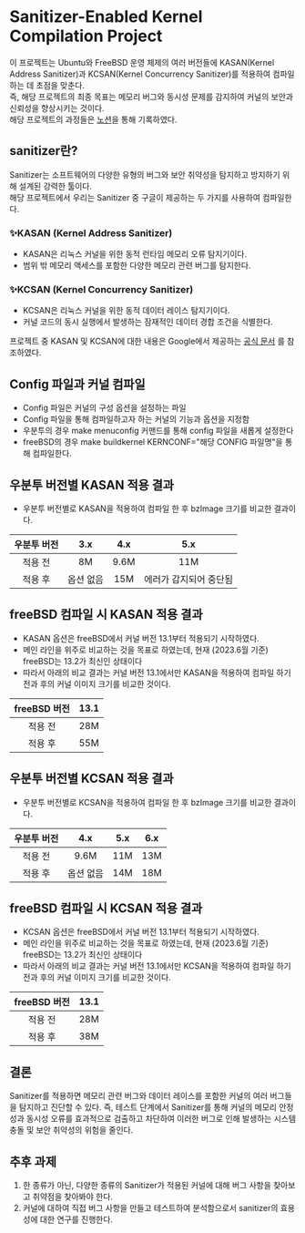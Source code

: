 # Sanitizer-Enabled Kernel Compilation Project
이 프로젝트는 Ubuntu와 FreeBSD 운영 체제의 여러 버전들에 KASAN(Kernel Address Sanitizer)과 KCSAN(Kernel Concurrency Sanitizer)를 적용하여 컴파일하는 데 초점을 맞춘다.  
즉, 해당 프로젝트의 최종 목표는 메모리 버그와 동시성 문제를 감지하여 커널의 보안과 신뢰성을 향상시키는 것이다.  
해당 프로젝트의 과정들은 <a href="https://quill-bed-0bb.notion.site/5e5ad04a06384955a6aacb5af32a2c05?pvs=4">노션</a>을 통해 기록하였다.

## sanitizer란?
Sanitizer는 소프트웨어의 다양한 유형의 버그와 보안 취약성을 탐지하고 방지하기 위해 설계된 강력한 툴이다.   
해당 프로젝트에서 우리는 Sanitizer 중 구글이 제공하는 두 가지를 사용하여 컴파일한다.  

### ✨KASAN (Kernel Address Sanitizer)
* KASAN은 리눅스 커널을 위한 동적 런타임 메모리 오류 탐지기이다.   
* 범위 밖 메모리 액세스를 포함한 다양한 메모리 관련 버그를 탐지한다.  
### ✨KCSAN (Kernel Concurrency Sanitizer)
* KCSAN은 리눅스 커널을 위한 동적 데이터 레이스 탐지기이다.  
* 커널 코드의 동시 실행에서 발생하는 잠재적인 데이터 경합 조건을 식별한다.  

프로젝트 중 KASAN 및 KCSAN에 대한 내용은 Google에서 제공하는 <a href="https://github.com/google/sanitizers">공식 문서</a> 를 참조하였다.

## Config 파일과 커널 컴파일
* Config 파일은 커널의 구성 옵션을 설정하는 파일
* Config 파일을 통해 컴파일하고자 하는 커널의 기능과 옵션을 지정함
* 우분투의 경우 make menuconfig 커맨드를 통해 config 파일을 새롭게 설정한다
* freeBSD의 경우 make buildkernel KERNCONF="해당 CONFIG 파일명"을 통해 컴파일한다.

## 우분투 버전별 KASAN 적용 결과
* 우분투 버전별로 KASAN을 적용하여 컴파일 한 후 bzImage 크기를 비교한 결과이다.    
   
|우분투 버전|3.x|4.x|5.x|
|:------:|:---:|:---:|:---:|
|적용 전|8M|9.6M|11M|
|적용 후|옵션 없음|15M|에러가 감지되어 중단됨|

## freeBSD 컴파일 시 KASAN 적용 결과
* KASAN 옵션은 freeBSD에서 커널 버전 13.1부터 적용되기 시작하였다.
* 메인 라인을 위주로 비교하는 것을 목표로 하였는데, 현재 (2023.6월 기준) freeBSD는 13.2가 최신인 상태이다
* 따라서 아래의 비교 결과는 커널 버전 13.1에서만 KASAN을 적용하여 컴파일 하기 전과 후의 커널 이미지 크기를 비교한 것이다.

|freeBSD 버전|13.1|
|:------:|:---:|
|적용 전|28M|
|적용 후|55M|


## 우분투 버전별 KCSAN 적용 결과
* 우분투 버전별로 KCSAN을 적용하여 컴파일 한 후 bzImage 크기를 비교한 결과이다.

|우분투 버전|4.x|5.x|6.x|
|:------:|:---:|:---:|:---:|
|적용 전|9.6M|11M|13M|
|적용 후|옵션 없음|14M|18M|

## freeBSD 컴파일 시 KCSAN 적용 결과
* KCSAN 옵션은 freeBSD에서 커널 버전 13.1부터 적용되기 시작하였다.
* 메인 라인을 위주로 비교하는 것을 목표로 하였는데, 현재 (2023.6월 기준) freeBSD는 13.2가 최신인 상태이다
* 따라서 아래의 비교 결과는 커널 버전 13.1에서만 KCSAN을 적용하여 컴파일 하기 전과 후의 커널 이미지 크기를 비교한 것이다.

|freeBSD 버전|13.1|
|:------:|:---:|
|적용 전|28M|
|적용 후|38M|

## 결론
Sanitizer를 적용하면 메모리 관련 버그와 데이터 레이스를 포함한 커널의 여러 버그들을 탐지하고 진단할 수 있다. 즉, 테스트 단계에서 Sanitizer를 통해 커널의 메모리 안정성과 동시성 오류를 효과적으로 검출하고 차단하여 이러한 버그로 인해 발생하는 시스템 충돌 및 보안 취약성의 위험을 줄인다.

## 추후 과제
1. 한 종류가 아닌, 다양한 종류의 Sanitizer가 적용된 커널에 대해 버그 사항을 찾아보고 취약점을 찾아봐야 한다.
2. 커널에 대하여 직접 버그 사항을 만들고 테스트하여 분석함으로서 sanitizer의 효용성에 대한 연구를 진행한다.
